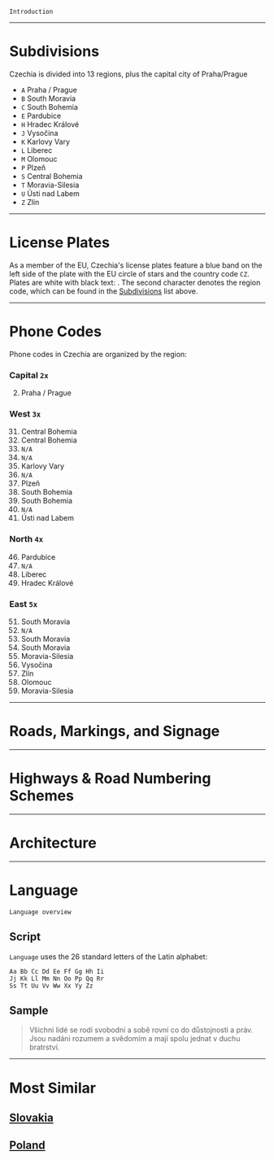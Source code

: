 `Introduction`

---

# Subdivisions

Czechia is divided into 13 regions, plus the capital city of Praha/Prague

- `A` Praha / Prague
- `B` South Moravia
- `C` South Bohemia
- `E` Pardubice
- `H` Hradec Králové
- `J` Vysočina
- `K` Karlovy Vary
- `L` Liberec
- `M` Olomouc
- `P` Plzeň
- `S` Central Bohemia
- `T` Moravia-Silesia
- `U` Ústi nad Labem
- `Z` Zlín

<CountryMap code="CZE" scale="6000" />

---

# License Plates

As a member of the EU, Czechia's license plates feature a blue band on the left side of the plate with the EU circle of stars and the country code `CZ`. Plates are white with black text: <LicensePlate style="eu" code="CZ" format="1AB 3456"/>. The second character denotes the region code, which can be found in the [Subdivisions](#subdivisions) list above.

---

# Phone Codes

Phone codes in Czechia are organized by the region:

<div className="flex columns-2 justify-around">
<div>

### Capital `2x`

2. Praha / Prague

### West `3x`

31. Central Bohemia
32. Central Bohemia
33. `N/A`
34. `N/A`
35. Karlovy Vary
36. `N/A`
37. Plzeň
38. South Bohemia
39. South Bohemia
40. `N/A`
41. Ústi nad Labem

</div>
<div>

### North `4x`

46. Pardubice
47. `N/A`
48. Liberec
49. Hradec Králové

### East `5x`

51. South Moravia
52. `N/A`
53. South Moravia
54. South Moravia
55. Moravia-Silesia
56. Vysočina
57. Zlín
58. Olomouc
59. Moravia-Silesia

</div>
</div>

---

# Roads, Markings, and Signage

---

# Highways & Road Numbering Schemes

---

# Architecture

---

# Language

`Language overview`

## Script

`Language` uses the 26 standard letters of the Latin alphabet:

```
Aa Bb Cc Dd Ee Ff Gg Hh Ii
Jj Kk Ll Mm Nn Oo Pp Qq Rr
Ss Tt Uu Vv Ww Xx Yy Zz
```

## Sample

> Všichni lidé se rodí svobodní a sobě rovní co do důstojnosti a práv. Jsou nadáni rozumem a svědomím a mají spolu jednat v duchu bratrství.

---

# Most Similar

## [Slovakia](/countries/SVK)

## [Poland](/countries/POL)
